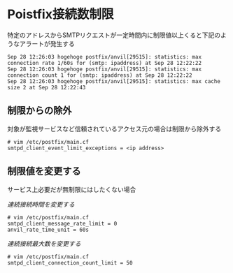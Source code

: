 # Poistfix接続数制限  
特定のアドレスからSMTPリクエストが一定時間内に制限値以上くると下記のようなアラートが発生する  

```
Sep 28 12:26:03 hogehoge postfix/anvil[29515]: statistics: max connection rate 1/60s for (smtp: ipaddress) at Sep 28 12:22:22
Sep 28 12:26:03 hogehoge postfix/anvil[29515]: statistics: max connection count 1 for (smtp: ipaddress) at Sep 28 12:22:22
Sep 28 12:26:03 hogehoge postfix/anvil[29515]: statistics: max cache size 2 at Sep 28 12:22:43
```

## 制限からの除外  
対象が監視サービスなど信頼されているアクセス元の場合は制限から除外する  

```
# vim /etc/postfix/main.cf
smtpd_client_event_limit_exceptions = <ip address>
```

## 制限値を変更する
サービス上必要だが無制限にはしたくない場合  

<i class="fas fa-check-circle">連続接続時間を変更する</i>  

```
# vim /etc/postfix/main.cf
smtpd_client_message_rate_limit = 0
anvil_rate_time_unit = 60s
```

<i class="fas fa-check-circle">連続接続最大数を変更する</i>  

```
# vim /etc/postfix/main.cf
smtpd_client_connection_count_limit = 50
```
